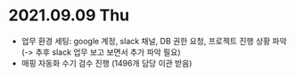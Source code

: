 # 2021.09.09 Thu

- 업무 환경 세팅: google 계정, slack 채널, DB 권한 요청, 프로젝트 진행 상황 파악 (-> 추후 slack 업무 보고 보면서 추가 파악 필요)
- 매핑 자동화 수기 검수 진행 (1496개 담당 이관 받음)